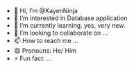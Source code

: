- 👋 Hi, I’m @KayenNinja
- 👀 I’m interested in Database application
- 🌱 I’m currently learning. yes, very new. 
- 💞️ I’m looking to collaborate on ...
- 📫 How to reach me ...
- 😄 Pronouns: He/ Him
- ⚡ Fun fact: ...

<!---
KayenNinja/KayenNinja is a ✨ special ✨ repository because its `README.md` (this file) appears on your GitHub profile.
You can click the Preview link to take a look at your changes.
--->
